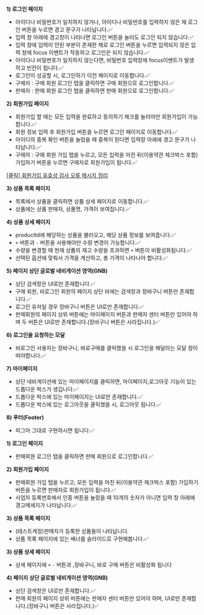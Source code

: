 **1) 로그인 페이지**

- 아이디나 비밀번호가 일치하지 않거나, 아이디나 비밀번호를 입력하지 않은 채 로그인 버튼을 누르면 경고 문구가 나타납니다.✅
- 입력 창 아래에 경고창이 나타나면 로그인 버튼을 눌러도 로그인 되지 않습니다.✅
- 입력 창에 입력이 안된 부분이 존재한 채로 로그인 버튼을 누르면 입력되지 않은 입력 창에 focus 이벤트가 작동하고 로그인은 되지 않습니다.✅
- 아이디나 비밀번호가 일치하지 않는다면, 비밀번호 입력창에 focus이벤트가 발생하고 빈칸이 됩니다.✅
- 로그인이 성공할 시, 로그인하기 이전 페이지로 이동합니다.✅
- 구매자 : 구매 회원 로그인 탭을 클릭하면 구매 회원으로 로그인합니다.✅
- 판매자 : 판매 회원 로그인 탭을 클릭하면 판매 회원으로 로그인합니다.✅

**2) 회원가입 페이지**

- 회원가입 할 때는 모든 입력을 완료하고 동의하기 체크를 눌러야만 회원가입이 가능합니다.✅
- 회원 정보 입력 후 회원가입 버튼을 누르면 로그인 페이지로 이동합니다.✅
- 아이디의 중복 확인 버튼을 눌렀을 때 중복이 된다면 입력창 아래에 경고 문구가 나타납니다.✅
- 구매자 : 구매 회원 가입 탭을 누르고, 모든 입력을 마친 뒤(이용약관 체크박스 포함) 가입하기 버튼을 누르면 구매자로 회원가입이 됩니다.✅

[[클릭] 회원가입 유효성 검사 오류 메시지 정리 ](https://www.notion.so/19debaa8982b8111aaafcb391fe4a180?pvs=21)

**3) 상품 목록 페이지**

- 목록에서 상품을 클릭하면 상품 상세 페이지로 이동합니다.✅
- 상품에는 상품 판매자, 상품명, 가격이 보여집니다.✅

**4) 상품 상세 페이지**

- productId에 해당하는 상품을 불러오고, 해당 상품 정보를 보여줍니다.✅
- `+` 버튼과 `-` 버튼을 사용해야만 수량 변경이 가능합니다.✅
- 수량을 변경할 때 현재 상품의 재고 수량을 초과하면 `+` 버튼이 비활성화됩니다.✅
- 선택된 옵션에 맞춰서 가격을 계산하고, 총 가격이 나타나야 합니다.✅

**5) 페이지 상단 글로벌 네비게이션 영역(GNB)**

- 상단 검색창은 UI로만 존재합니다.✅
- 구매 회원, 비로그인 회원의 페이지 상단 바에는 검색창과 장바구니 버튼만 존재합니다.✅
- 로그인 유저일 경우 장바구니 버튼은 UI로만 존재합니다.✅
- 판매회원의 페이지 상위 버튼에는 마이페이지 버튼과 판매자 센터 버튼만 있어야 하며 두 버튼은 UI로만 존재합니다.(장바구니 버튼은 사라집니다.)✅

**6) 로그인을 요청하는 모달**

- 비로그인 사용자는 장바구니, 바로구매를 클릭했을 시 로그인을 해달라는 모달 창이 떠야합니다.✅

**7) 마이페이지**

- 상단 네비게이션에 있는 마이페이지를 클릭하면, 마이페이지,로그아웃 기능이 있는 드롭다운 박스가 생깁니다.✅
- 드롭다운 박스에 있는 마이페이지는 UI로만 존재합니다.✅
- 드롭다운 박스에 있는 로그아웃을 클릭했을 시, 로그아웃 됩니다.✅

**8) 푸터(Footer)**

- 피그마 그대로 구현하시면 됩니다.✅

**1) 로그인 페이지**

- 판매회원 로그인 탭을 클릭하면 판매 회원으로 로그인합니다.✅

**2) 회원가입 페이지**

- 판매회원 가입 탭을 누르고, 모든 입력을 마친 뒤(이용약관 체크박스 포함) 가입하기 버튼을 누르면 판매자로 회원가입이 됩니다.✅
- 사업자 등록번호에서 인증 버튼을 눌렀을 때 10개의 숫자가 아니면 입력 창 아래에 경고메세지가 나타납니다.✅

**3) 상품 목록 페이지**

- (테스트계정)판매자가 등록한 상품들이 나타납니다.
- 상품 목록 페이지에 있는 배너를 슬라이드로 구현해봅니다.✅

**3) 상품 상세 페이지**

- 상세 페이지에 `+` `-` 버튼과 ,장바구니, 바로 구매 버튼은 비활성화 됩니다

**4) 페이지 상단 글로벌 네비게이션 영역(GNB)**

- 상단 검색창은 UI로만 존재합니다.✅
- 판매 회원의 페이지 상위 버튼에는 판매자 센터 버튼만 있어야 하며, UI로만 존재합니다.(장바구니 버튼은 사라집니다.)✅
